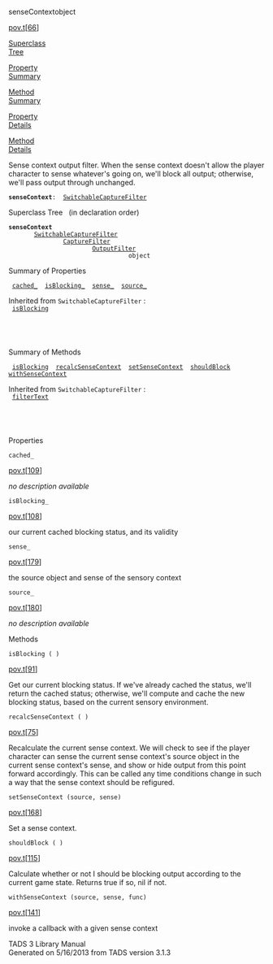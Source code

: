 ---
---
<span class="title">senseContext</span><span class="type">object</span>

[pov.t](../file/pov.t.html)\[[66](../source/pov.t.html#66)\]

[Superclass  
Tree](#_SuperClassTree_)

[Property  
Summary](#_PropSummary_)

[Method  
Summary](#_MethodSummary_)

[Property  
Details](#_Properties_)

[Method  
Details](#_Methods_)

<div class="fdesc">

Sense context output filter. When the sense context doesn't allow the
player character to sense whatever's going on, we'll block all output;
otherwise, we'll pass output through unchanged.

**`senseContext`**` :   `[`SwitchableCaptureFilter`](../object/SwitchableCaptureFilter.html)

</div>

<span id="_SuperClassTree_"></span>

<div class="mjhd">

<span class="hdln">Superclass Tree</span>   (in declaration order)

</div>

**`senseContext`**  
`         `[`SwitchableCaptureFilter`](../object/SwitchableCaptureFilter.html)  
`                 `[`CaptureFilter`](../object/CaptureFilter.html)  
`                         `[`OutputFilter`](../object/OutputFilter.html)  
`                                 object`  
<span id="_PropSummary_"></span>

<div class="mjhd">

<span class="hdln">Summary of Properties</span>  

</div>

` `[`cached_`](#cached_)`  `[`isBlocking_`](#isBlocking_)`  `[`sense_`](#sense_)`  `[`source_`](#source_)`  `

Inherited from `SwitchableCaptureFilter` :  
` `[`isBlocking`](../object/SwitchableCaptureFilter.html#isBlocking)`  `

` `

` `

<span id="_MethodSummary_"></span>

<div class="mjhd">

<span class="hdln">Summary of Methods</span>  

</div>

` `[`isBlocking`](#isBlocking)`  `[`recalcSenseContext`](#recalcSenseContext)`  `[`setSenseContext`](#setSenseContext)`  `[`shouldBlock`](#shouldBlock)`  `[`withSenseContext`](#withSenseContext)`  `

Inherited from `SwitchableCaptureFilter` :  
` `[`filterText`](../object/SwitchableCaptureFilter.html#filterText)`  `

` `

` `

<span id="_Properties_"></span>

<div class="mjhd">

<span class="hdln">Properties</span>  

</div>

<span id="cached_"></span>

`cached_`

[pov.t](../file/pov.t.html)\[[109](../source/pov.t.html#109)\]

<div class="desc">

*no description available*

</div>

<span id="isBlocking_"></span>

`isBlocking_`

[pov.t](../file/pov.t.html)\[[108](../source/pov.t.html#108)\]

<div class="desc">

our current cached blocking status, and its validity

</div>

<span id="sense_"></span>

`sense_`

[pov.t](../file/pov.t.html)\[[179](../source/pov.t.html#179)\]

<div class="desc">

the source object and sense of the sensory context

</div>

<span id="source_"></span>

`source_`

[pov.t](../file/pov.t.html)\[[180](../source/pov.t.html#180)\]

<div class="desc">

*no description available*

</div>

<span id="_Methods_"></span>

<div class="mjhd">

<span class="hdln">Methods</span>  

</div>

<span id="isBlocking"></span>

`isBlocking ( )`

[pov.t](../file/pov.t.html)\[[91](../source/pov.t.html#91)\]

<div class="desc">

Get our current blocking status. If we've already cached the status,
we'll return the cached status; otherwise, we'll compute and cache the
new blocking status, based on the current sensory environment.

</div>

<span id="recalcSenseContext"></span>

`recalcSenseContext ( )`

[pov.t](../file/pov.t.html)\[[75](../source/pov.t.html#75)\]

<div class="desc">

Recalculate the current sense context. We will check to see if the
player character can sense the current sense context's source object in
the current sense context's sense, and show or hide output from this
point forward accordingly. This can be called any time conditions change
in such a way that the sense context should be refigured.

</div>

<span id="setSenseContext"></span>

`setSenseContext (source, sense)`

[pov.t](../file/pov.t.html)\[[168](../source/pov.t.html#168)\]

<div class="desc">

Set a sense context.

</div>

<span id="shouldBlock"></span>

`shouldBlock ( )`

[pov.t](../file/pov.t.html)\[[115](../source/pov.t.html#115)\]

<div class="desc">

Calculate whether or not I should be blocking output according to the
current game state. Returns true if so, nil if not.

</div>

<span id="withSenseContext"></span>

`withSenseContext (source, sense, func)`

[pov.t](../file/pov.t.html)\[[141](../source/pov.t.html#141)\]

<div class="desc">

invoke a callback with a given sense context

</div>

<div class="ftr">

TADS 3 Library Manual  
Generated on 5/16/2013 from TADS version 3.1.3

</div>
